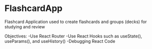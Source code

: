 # FlashcardApp
Flashcard Application used to create flashcards and groups (decks) for studying and review

Objectives:
-Use React Router
-Use React Hooks such as useState(), useParams(), and useHistory()
-Debugging React Code
